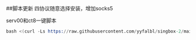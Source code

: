 ##脚本更新 四协议随意选择安装，增加socks5

serv00和ct8一键脚本
```s
bash <(curl -Ls https://raw.githubusercontent.com/yyfalbl/singbox-2/main/sing-box.sh)
```

